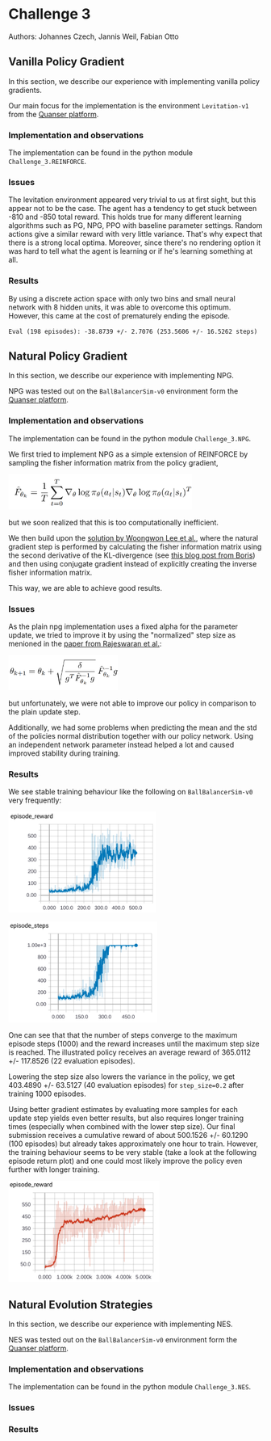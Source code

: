# Challenge 3

Authors: Johannes Czech, Jannis Weil, Fabian Otto

## Vanilla Policy Gradient

In this section, we describe our experience with implementing vanilla policy gradients.

Our main focus for the implementation is the environment `Levitation-v1` from the [Quanser platform](https://git.ias.informatik.tu-darmstadt.de/quanser/clients).

### Implementation and observations

The implementation can be found in the python module `Challenge_3.REINFORCE`.

### Issues

The levitation environment appeared very trivial to us at first sight, but this appear not to be the case.
The agent has a tendency to get stuck between -810 and -850 total reward.
This holds true for many different learning algorithms such as PG, NPG, PPO with baseline parameter settings.
Random actions give a similar reward with very little variance.
That's why expect that there is a strong local optima.
Moreover, since there's no rendering option it was hard to tell what the agent is learning or if he's learning something 
at all.

### Results

By using a discrete action space with only two bins and small neural network with 8 hidden units, it was able to overcome
this optimum. However, this came at the cost of prematurely ending the episode.
```
Eval (198 episodes): -38.8739 +/- 2.7076 (253.5606 +/- 16.5262 steps)
```

## Natural Policy Gradient

In this section, we describe our experience with implementing NPG.

NPG was tested out on the `BallBalancerSim-v0` environment form the [Quanser platform](https://git.ias.informatik.tu-darmstadt.de/quanser/clients).

### Implementation and observations

The implementation can be found in the python module `Challenge_3.NPG`.

We first tried to implement NPG as a simple extension of REINFORCE by sampling the fisher information matrix from
the policy gradient, 

<img src="https://raw.githubusercontent.com/BoboDance/RL-Homework/master/Challenge_3/supplementary/fisher_information.png" height="70"></img>

but we soon realized that this is too computationally inefficient.

We then build upon the [solution by Woongwon Lee et al.](https://github.com/reinforcement-learning-kr/pg_travel/), where
the natural gradient step is performed by calculating the fisher information matrix using the second derivative of the KL-divergence
(see [this blog post from Boris](http://www.boris-belousov.net/2016/10/16/fisher-vs-KL/)) and then using conjugate gradient
instead of explicitly creating the inverse fisher information matrix.

This way, we are able to achieve good results. 

### Issues

As the plain npg implementation uses a fixed alpha for the parameter update,
we tried to improve it by using the "normalized" step size as menioned in the
[paper from Rajeswaran et al.](https://arxiv.org/pdf/1703.02660.pdf): 

<img src="https://raw.githubusercontent.com/BoboDance/RL-Homework/master/Challenge_3/supplementary/normalized_step_size.png" height="70">

but unfortunately, we were not able to improve our policy in comparison to the plain update step.

Additionally, we had some problems when predicting the mean and the std of the policies normal distribution together with
our policy network. Using an independent network parameter instead helped a lot and caused improved stability during training.

### Results

We see stable training behaviour like the following on `BallBalancerSim-v0` very frequently:

<img src="https://raw.githubusercontent.com/BoboDance/RL-Homework/master/Challenge_3/supplementary/npg_episode_reward.png" height="200"></img>

<img src="https://raw.githubusercontent.com/BoboDance/RL-Homework/master/Challenge_3/supplementary/npg_episode_steps.png" height="200"></img>

One can see that that the number of steps converge to the maximum episode steps (1000) and the reward increases until the maximum step size
is reached. The illustrated policy receives an average reward of 365.0112 +/- 117.8526 (22 evaluation episodes).

Lowering the step size also lowers the variance in the policy, we get 403.4890 +/- 63.5127 (40 evaluation episodes) for 
`step_size=0.2` after training 1000 episodes.

Using better gradient estimates by evaluating more samples for each update step yields even better results, but also requires
longer training times (especially when combined with the lower step size). Our final submission receives a cumulative reward
of about 500.1526 +/- 60.1290 (100 episodes) but already takes approximately one hour to train. However, the training
behaviour seems to be very stable (take a look at the following episode return plot) and one could most likely improve the policy even further with longer training.

<img src="https://raw.githubusercontent.com/BoboDance/RL-Homework/master/Challenge_3/supplementary/npg_episode_reward_submission.png" height="200"></img>

## Natural Evolution Strategies

In this section, we describe our experience with implementing NES.

NES was tested out on the `BallBalancerSim-v0` environment form the [Quanser platform](https://git.ias.informatik.tu-darmstadt.de/quanser/clients).

### Implementation and observations

The implementation can be found in the python module `Challenge_3.NES`.


### Issues

### Results